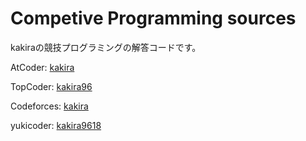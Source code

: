 # Competive Programming sources
kakiraの競技プログラミングの解答コードです。

AtCoder: [kakira](https://beta.atcoder.jp/users/kakira)

TopCoder: [kakira96](https://www.topcoder.com/members/kakira96/)

Codeforces: [kakira](http://codeforces.com/profile/kakira)

yukicoder: [kakira9618](https://yukicoder.me/users/293)

